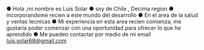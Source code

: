 ● Hola ,mi nombre es Luis Solar
● soy de Chile , Decima region
● incorporandome recien a este mundo del desarrollo
● En el area de la salud y ventas tecnicas
● Mi experiencia en esta area recien comienza, me gustaria poder comenzar 
  con una oportunidad para ofrecer lo que he aprendido
● Me pueden contactar por medio de mi email luis.solar68@gmail.com

<!---
LASO68/LASO68 is a ✨ special ✨ repository because its `README.md` (this file) appears on your GitHub profile.
You can click the Preview link to take a look at your changes.
--->
